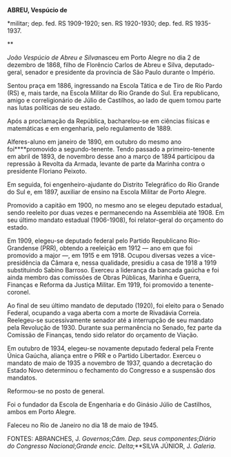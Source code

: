 **ABREU, Vespúcio de**

\*militar; dep. fed. RS 1909-1920; sen. RS 1920-1930; dep. fed. RS
1935-1937.

** 

*João Vespúcio de Abreu e Silva*nasceu em Porto Alegre no dia 2 de
dezembro de 1868, filho de Florêncio Carlos de Abreu e Silva,
deputado-geral, senador e presidente da província de São Paulo durante o
Império.

Sentou praça em 1886, ingressando na Escola Tática e de Tiro de Rio
Pardo (RS) e, mais tarde, na Escola Militar do Rio Grande do Sul. Era
republicano, amigo e correligionário de Júlio de Castilhos, ao lado de
quem tomou parte nas lutas políticas de seu estado.

Após a proclamação da República, bacharelou-se em ciências físicas e
matemáticas e em engenharia, pelo regulamento de 1889.

Alferes-aluno em janeiro de 1890, em outubro do mesmo ano
foi****promovido a segundo-tenente. Tendo passado a primeiro-tenente em
abril de 1893, de novembro desse ano a março de 1894 participou da
repressão à Revolta da Armada, levante de parte da Marinha contra o
presidente Floriano Peixoto.

Em seguida, foi engenheiro-ajudante do Distrito Telegráfico do Rio
Grande do Sul e, em 1897, auxiliar de ensino na Escola Militar de Porto
Alegre.

Promovido a capitão em 1900, no mesmo ano se elegeu deputado estadual,
sendo reeleito por duas vezes e permanecendo na Assembléia até 1908. Em
seu último mandato estadual (1906-1908), foi relator-geral do orçamento
do estado.

Em 1909, elegeu-se deputado federal pelo Partido Republicano
Rio-Grandense (PRR), obtendo a reeleição em 1912 — ano em que foi
promovido a major —, em 1915 e em 1918. Ocupou diversas vezes a
vice-presidência da Câmara e, nessa qualidade, presidiu a casa de 1918 a
1919 substituindo Sabino Barroso. Exerceu a liderança da bancada gaúcha
e foi ainda membro das comissões de Obras Públicas, Marinha e Guerra,
Finanças e Reforma da Justiça Militar. Em 1919, foi promovido a
tenente-coronel.

Ao final de seu último mandato de deputado (1920), foi eleito para o
Senado Federal, ocupando a vaga aberta com a morte de Rivadávia Correia.
Reelegeu-se sucessivamente senador até a interrupção de seu mandato pela
Revolução de 1930. Durante sua permanência no Senado, fez parte da
Comissão de Finanças, tendo sido relator do orçamento de Viação.

Em outubro de 1934, elegeu-se novamente deputado federal pela Frente
Única Gaúcha, aliança entre o PRR e o Partido Libertador. Exerceu o
mandato de maio de 1935 a novembro de 1937, quando a decretação do
Estado Novo determinou o fechamento do Congresso e a suspensão dos
mandatos.

Reformou-se no posto de general.

Foi o fundador da Escola de Engenharia e do Ginásio Júlio de Castilhos,
ambos em Porto Alegre.

Faleceu no Rio de Janeiro no dia 18 de maio de 1945.

FONTES: ABRANCHES, J. *Governos*;*Câm. Dep. seus componentes*;*Diário do
Congresso Nacional*;*Grande encic. Delta*;**SILVA JÚNIOR, J. *Galeria*.

 
